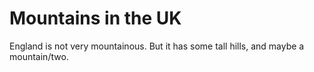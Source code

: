 Mountains in the UK
==============
England is not very mountainous.
But it has some tall hills, and maybe a mountain/two.


